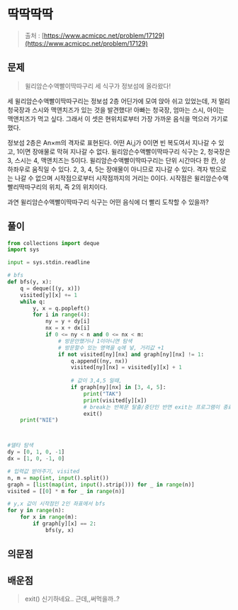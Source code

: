 
# 딱딱딱딱

> 출처 : [https://www.acmicpc.net/problem/17129](https://www.acmicpc.net/problem/17129)
> 

## 문제

> 윌리암슨수액빨이딱따구리 세 식구가 정보섬에 올라왔다!

세 윌리암슨수액빨이딱따구리는 정보섬 2층 어딘가에 모여 앉아 쉬고 있었는데, 저 멀리 청국장과 스시와 맥앤치즈가 있는 것을 발견했다! 아빠는 청국장, 엄마는 스시, 아이는 맥앤치즈가 먹고 싶다. 그래서 이 셋은 현위치로부터 가장 가까운 음식을 먹으러 가기로 했다.

정보섬 2층은 An×m의 격자로 표현된다. 어떤 Ai,j가 0이면 빈 복도여서 지나갈 수 있고, 1이면 장애물로 막혀 지나갈 수 없다. 윌리암슨수액빨이딱따구리 식구는 2, 청국장은 3, 스시는 4, 맥앤치즈는 5이다. 윌리암슨수액빨이딱따구리는 단위 시간마다 한 칸, 상하좌우로 움직일 수 있다. 2, 3, 4, 5는 장애물이 아니므로 지나갈 수 있다. 격자 밖으로는 나갈 수 없으며 시작점으로부터 시작점까지의 거리는 0이다. 시작점은 윌리암슨수액빨리딱따구리의 위치, 즉 2의 위치이다.

과연 윌리암슨수액빨이딱따구리 식구는 어떤 음식에 더 빨리 도착할 수 있을까?
> 
> 
> 

## 풀이

```python
from collections import deque
import sys

input = sys.stdin.readline

# bfs
def bfs(y, x):
    q = deque([(y, x)])
    visited[y][x] += 1
    while q:
        y, x = q.popleft()
        for i in range(4):
            ny = y + dy[i]
            nx = x + dx[i]
            if 0 <= ny < n and 0 <= nx < m:
                # 방문안했거나 1이아니면 탐색
                # 방문할수 있는 영역을 q에 넣, 거리값 +1
                if not visited[ny][nx] and graph[ny][nx] != 1:
                    q.append((ny, nx))
                    visited[ny][nx] = visited[y][x] + 1
                    
                    # 값이 3,4,5 일때, 
                    if graph[ny][nx] in [3, 4, 5]:
                        print("TAK")
                        print(visited[y][x])
                        # break는 반복문 탈출/중단인 반면 exit는 프로그램이 종료됨 - 결과출력하고 끝!
                        exit()
    print("NIE")



#델타 탐색
dy = [0, 1, 0, -1]
dx = [1, 0, -1, 0]

# 입력값 받아주기, visited
n, m = map(int, input().split())
graph = [list(map(int, input().strip())) for _ in range(n)]
visited = [[0] * m for _ in range(n)]

# y,x 값이 시작점인 2인 좌표에서 bfs 
for y in range(n):
    for x in range(m):
        if graph[y][x] == 2:
            bfs(y, x)
```

> 
> 

## 의문점

## 배운점

> exit() 신기하네요.. 근데,,써먹을까..?